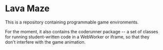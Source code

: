 # Lava Maze

This is a repository containing programmable game environments.

For the moment, it also contains the coderunner package -- a set of classes
for running student-written code in a WebWorker or iframe,
so that they don't interfere with the game animation.


